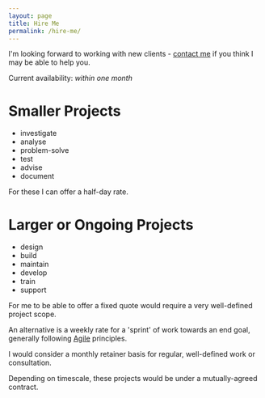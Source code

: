 ```yaml
---
layout: page
title: Hire Me
permalink: /hire-me/
---
```


I'm looking forward to working with new clients - [contact me](#contact) if you think I may be able to help you.

Current availability: *within one month*

# Smaller Projects 

- investigate
- analyse
- problem-solve
- test
- advise
- document

For these I can offer a half-day rate.

# Larger or Ongoing Projects 

- design
- build
- maintain
- develop
- train
- support

For me to be able to offer a fixed quote would require a very well-defined project scope. 

An alternative is a weekly rate for a 'sprint' of work towards an end goal, generally following [Agile](https://en.wikipedia.org/wiki/Agile_software_development) principles.

I would consider a monthly retainer basis for regular, well-defined work or consultation.

Depending on timescale, these projects would be under a mutually-agreed contract.